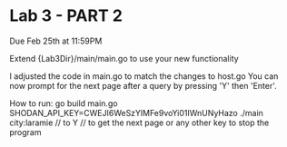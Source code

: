 # Lab 3 - PART 2 
Due Feb 25th at 11:59PM

Extend {Lab3Dir}/main/main.go to use your new functionality

I adjusted the code in main.go to match the changes to host.go
You can now prompt for the next page after a query by pressing 'Y' then 'Enter'. 

How to run:
go build main.go 
SHODAN_API_KEY=CWEJI6WeSzYlMFe9voYi01IWnUNyHazo ./main city:laramie // to 
Y  // to get the next page or any other key to stop the program

